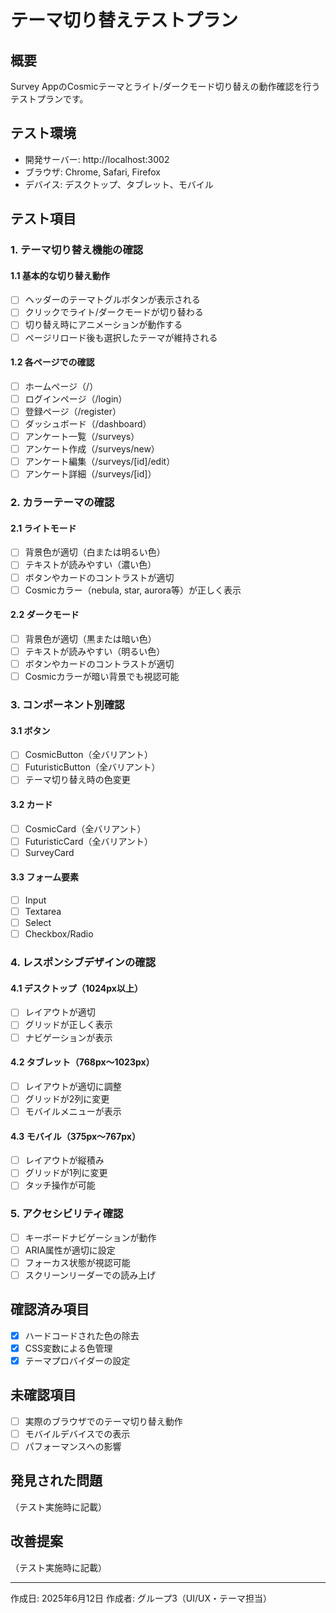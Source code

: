 # テーマ切り替えテストプラン

## 概要
Survey AppのCosmicテーマとライト/ダークモード切り替えの動作確認を行うテストプランです。

## テスト環境
- 開発サーバー: http://localhost:3002
- ブラウザ: Chrome, Safari, Firefox
- デバイス: デスクトップ、タブレット、モバイル

## テスト項目

### 1. テーマ切り替え機能の確認

#### 1.1 基本的な切り替え動作
- [ ] ヘッダーのテーマトグルボタンが表示される
- [ ] クリックでライト/ダークモードが切り替わる
- [ ] 切り替え時にアニメーションが動作する
- [ ] ページリロード後も選択したテーマが維持される

#### 1.2 各ページでの確認
- [ ] ホームページ（/）
- [ ] ログインページ（/login）
- [ ] 登録ページ（/register）
- [ ] ダッシュボード（/dashboard）
- [ ] アンケート一覧（/surveys）
- [ ] アンケート作成（/surveys/new）
- [ ] アンケート編集（/surveys/[id]/edit）
- [ ] アンケート詳細（/surveys/[id]）

### 2. カラーテーマの確認

#### 2.1 ライトモード
- [ ] 背景色が適切（白または明るい色）
- [ ] テキストが読みやすい（濃い色）
- [ ] ボタンやカードのコントラストが適切
- [ ] Cosmicカラー（nebula, star, aurora等）が正しく表示

#### 2.2 ダークモード
- [ ] 背景色が適切（黒または暗い色）
- [ ] テキストが読みやすい（明るい色）
- [ ] ボタンやカードのコントラストが適切
- [ ] Cosmicカラーが暗い背景でも視認可能

### 3. コンポーネント別確認

#### 3.1 ボタン
- [ ] CosmicButton（全バリアント）
- [ ] FuturisticButton（全バリアント）
- [ ] テーマ切り替え時の色変更

#### 3.2 カード
- [ ] CosmicCard（全バリアント）
- [ ] FuturisticCard（全バリアント）
- [ ] SurveyCard

#### 3.3 フォーム要素
- [ ] Input
- [ ] Textarea
- [ ] Select
- [ ] Checkbox/Radio

### 4. レスポンシブデザインの確認

#### 4.1 デスクトップ（1024px以上）
- [ ] レイアウトが適切
- [ ] グリッドが正しく表示
- [ ] ナビゲーションが表示

#### 4.2 タブレット（768px〜1023px）
- [ ] レイアウトが適切に調整
- [ ] グリッドが2列に変更
- [ ] モバイルメニューが表示

#### 4.3 モバイル（375px〜767px）
- [ ] レイアウトが縦積み
- [ ] グリッドが1列に変更
- [ ] タッチ操作が可能

### 5. アクセシビリティ確認
- [ ] キーボードナビゲーションが動作
- [ ] ARIA属性が適切に設定
- [ ] フォーカス状態が視認可能
- [ ] スクリーンリーダーでの読み上げ

## 確認済み項目
- [x] ハードコードされた色の除去
- [x] CSS変数による色管理
- [x] テーマプロバイダーの設定

## 未確認項目
- [ ] 実際のブラウザでのテーマ切り替え動作
- [ ] モバイルデバイスでの表示
- [ ] パフォーマンスへの影響

## 発見された問題
（テスト実施時に記載）

## 改善提案
（テスト実施時に記載）

---

作成日: 2025年6月12日
作成者: グループ3（UI/UX・テーマ担当）